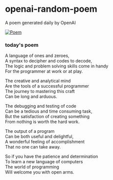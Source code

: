 
# openai-random-poem
 A poem generated daily by OpenAI

[![Poem](https://github.com/fbiego/openai-random-poem/actions/workflows/main.yml/badge.svg)](https://github.com/fbiego/openai-random-poem/actions/workflows/main.yml)

### today's poem  
  
A language of ones and zeroes,  
A syntax to decipher and codes to decode,  
The logic and problem solving skills come in handy  
For the programmer at work or at play.  
  
The creative and analytical mind  
Are the tools of a successful programmer  
The journey to mastering this craft  
Can be long and arduous.  
  
The debugging and testing of code  
Can be a tedious and time consuming task,  
But the satisfaction of creating something  
From nothing is worth the hard work.  
  
The output of a program  
Can be both useful and delightful,  
A wonderful feeling of accomplishment  
That no one can take away.  
  
So if you have the patience and determination  
To learn a new language of computers  
The world of programming  
Will welcome you with open arms.